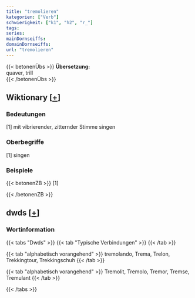 ```yaml
---
title: "tremolieren"
kategorien: ["Verb"]
schwierigkeit: ["k1", "h2", "r_"]
tags:
series:
mainDornseiffs:
domainDornseiffs:
url: "tremolieren"
---
```


{{< betonenÜbs >}}
**Übersetzung:**  
quaver, trill  
{{< /betonenÜbs >}}

## Wiktionary [[+](https://de.wiktionary.org/wiki/tremolieren)]

### Bedeutungen
[1] mit vibrierender, zitternder Stimme singen  

### Oberbegriffe
[1] singen  

### Beispiele
{{< betonenZB >}}
[1]  

{{< /betonenZB >}}


## dwds [[+](https://www.dwds.de/wb/tremolieren)]

### Wortinformation
{{< tabs "Dwds" >}}
{{< tab "Typische Verbindungen" >}}
{{< /tab >}}

{{< tab "alphabetisch vorangehend" >}}
tremolando, Trema, Trelon, Trekkingtour, Trekkingschuh
{{< /tab >}}

{{< tab "alphabetisch vorangehend" >}}
Tremolit, Tremolo, Tremor, Tremse, Tremulant
{{< /tab >}}

{{< /tabs >}}

